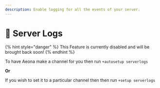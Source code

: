 ```yaml
---
description: Enable logging for all the events of your server.
---
```


# 📘 Server Logs

{% hint style="danger" %}
This Feature is currently disabled and will be brought back soon!
{% endhint %}

To have Aeona make a channel for you  then run `+autosetup serverlogs`

**Or**

If you wish to set it to a particular channel then then run `+setup serverlogs`
